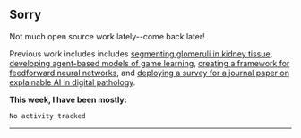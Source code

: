 Sorry
---

Not much open source work lately--come back later!

Previous work includes includes [segmenting glomeruli in kidney tissue](https://github.com/theodore-evans/glomeruli-segmentation), [developing agent-based models of game learning](https://github.com/theodore-evans/k-level-reasoning), [creating a framework for feedforward neural networks](https://github.com/theodore-evans/feedforward-neural-network), and [deploying a survey for a journal paper on explainable AI in digital pathology](https://github.com/theodore-evans/xai-in-digital-pathology).

**This week, I have been mostly:**

<!--START_SECTION:waka-->

```text
No activity tracked
```

<!--END_SECTION:waka-->

-------
